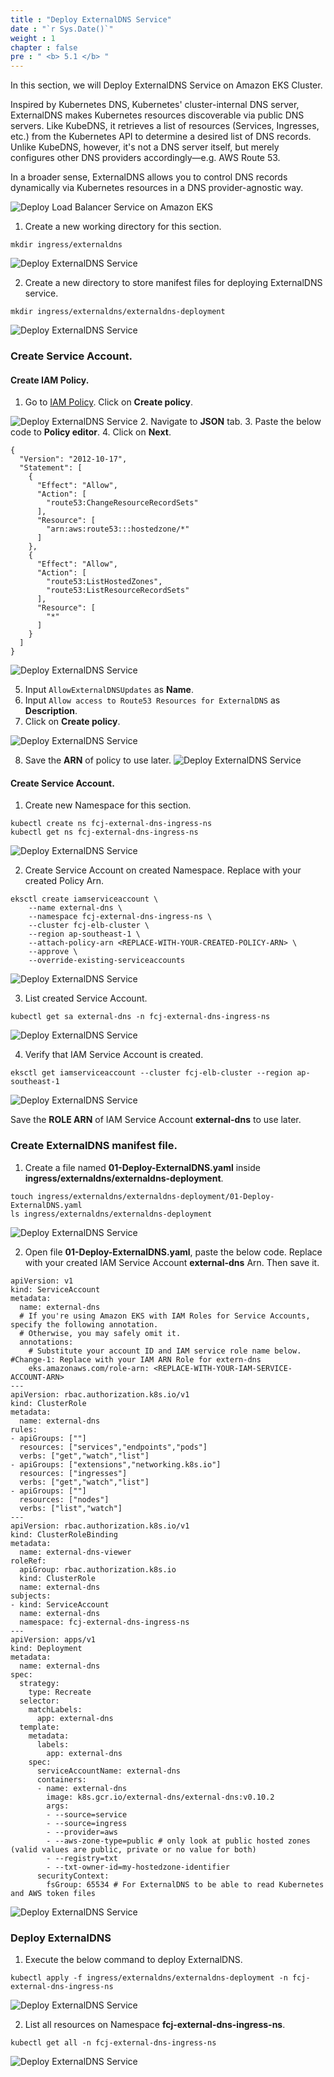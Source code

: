 ```yaml
---
title : "Deploy ExternalDNS Service"
date : "`r Sys.Date()`"
weight : 1
chapter : false
pre : " <b> 5.1 </b> "
---
```


In this section, we will Deploy ExternalDNS Service on Amazon EKS Cluster.

Inspired by Kubernetes DNS, Kubernetes' cluster-internal DNS server, ExternalDNS makes Kubernetes resources discoverable via public DNS servers. Like KubeDNS, it retrieves a list of resources (Services, Ingresses, etc.) from the Kubernetes API to determine a desired list of DNS records. Unlike KubeDNS, however, it's not a DNS server itself, but merely configures other DNS providers accordingly—e.g. AWS Route 53. 

In a broader sense, ExternalDNS allows you to control DNS records dynamically via Kubernetes resources in a DNS provider-agnostic way.


![Deploy Load Balancer Service on Amazon EKS](../../images/5.externaldns/external-dns.png?pc=60pt)

1. Create a new working directory for this section.
```
mkdir ingress/externaldns
```
![Deploy ExternalDNS Service](../../images/5.externaldns/5.1.deployexternaldns/5.1.1.deployexternaldns.png?pc=90pt)


2. Create a new directory to store manifest files for deploying ExternalDNS service.
```
mkdir ingress/externaldns/externaldns-deployment
```
![Deploy ExternalDNS Service](../../images/5.externaldns/5.1.deployexternaldns/5.1.2.deployexternaldns.png?pc=90pt)


### Create Service Account.
#### Create IAM Policy.
1. Go to [IAM Policy](https://us-east-1.console.aws.amazon.com/iam/home?region=ap-southeast-1#/policies). Click on **Create policy**.

![Deploy ExternalDNS Service](../../images/5.externaldns/5.1.deployexternaldns/5.1.3.deployexternaldns.png?pc=90pt)
2. Navigate to **JSON** tab.
3. Paste the below code to **Policy editor**.
4. Click on **Next**.
```
{
  "Version": "2012-10-17",
  "Statement": [
    {
      "Effect": "Allow",
      "Action": [
        "route53:ChangeResourceRecordSets"
      ],
      "Resource": [
        "arn:aws:route53:::hostedzone/*"
      ]
    },
    {
      "Effect": "Allow",
      "Action": [
        "route53:ListHostedZones",
        "route53:ListResourceRecordSets"
      ],
      "Resource": [
        "*"
      ]
    }
  ]
}
```
![Deploy ExternalDNS Service](../../images/5.externaldns/5.1.deployexternaldns/5.1.4.deployexternaldns.png?pc=90pt)

5. Input ```AllowExternalDNSUpdates``` as **Name**.
6. Input ```Allow access to Route53 Resources for ExternalDNS``` as **Description**.
7. Click on **Create policy**.

![Deploy ExternalDNS Service](../../images/5.externaldns/5.1.deployexternaldns/5.1.5.deployexternaldns.png?pc=90pt)

8. Save the **ARN** of policy to use later.
![Deploy ExternalDNS Service](../../images/5.externaldns/5.1.deployexternaldns/5.1.6.deployexternaldns.png?pc=90pt)

#### Create Service Account.
1. Create new Namespace for this section.
```
kubectl create ns fcj-external-dns-ingress-ns
kubectl get ns fcj-external-dns-ingress-ns
```
![Deploy ExternalDNS Service](../../images/5.externaldns/5.1.deployexternaldns/5.1.7.deployexternaldns.png?pc=90pt)


2. Create Service Account on created Namespace. Replace with your created Policy Arn.
```
eksctl create iamserviceaccount \
    --name external-dns \
    --namespace fcj-external-dns-ingress-ns \
    --cluster fcj-elb-cluster \
    --region ap-southeast-1 \
    --attach-policy-arn <REPLACE-WITH-YOUR-CREATED-POLICY-ARN> \
    --approve \
    --override-existing-serviceaccounts
```
![Deploy ExternalDNS Service](../../images/5.externaldns/5.1.deployexternaldns/5.1.8.deployexternaldns.png?pc=90pt)

3. List created Service Account.
```
kubectl get sa external-dns -n fcj-external-dns-ingress-ns
```
![Deploy ExternalDNS Service](../../images/5.externaldns/5.1.deployexternaldns/5.1.9.deployexternaldns.png?pc=90pt)

4. Verify that IAM Service Account is created.
```
eksctl get iamserviceaccount --cluster fcj-elb-cluster --region ap-southeast-1
```
![Deploy ExternalDNS Service](../../images/5.externaldns/5.1.deployexternaldns/5.1.10.deployexternaldns.png?pc=90pt)

Save the **ROLE ARN** of IAM Service Account **external-dns** to use later.

### Create ExternalDNS manifest file.
1. Create a file named **01-Deploy-ExternalDNS.yaml** inside **ingress/externaldns/externaldns-deployment**.
```
touch ingress/externaldns/externaldns-deployment/01-Deploy-ExternalDNS.yaml
ls ingress/externaldns/externaldns-deployment
```
![Deploy ExternalDNS Service](../../images/5.externaldns/5.1.deployexternaldns/5.1.11.deployexternaldns.png?pc=90pt)

2. Open file **01-Deploy-ExternalDNS.yaml**, paste the below code. Replace with your created IAM Service Account **external-dns** Arn. Then save it.
```
apiVersion: v1
kind: ServiceAccount
metadata:
  name: external-dns
  # If you're using Amazon EKS with IAM Roles for Service Accounts, specify the following annotation.
  # Otherwise, you may safely omit it.
  annotations:
    # Substitute your account ID and IAM service role name below. #Change-1: Replace with your IAM ARN Role for extern-dns
    eks.amazonaws.com/role-arn: <REPLACE-WITH-YOUR-IAM-SERVICE-ACCOUNT-ARN>
---
apiVersion: rbac.authorization.k8s.io/v1
kind: ClusterRole
metadata:
  name: external-dns
rules:
- apiGroups: [""]
  resources: ["services","endpoints","pods"]
  verbs: ["get","watch","list"]
- apiGroups: ["extensions","networking.k8s.io"]
  resources: ["ingresses"]
  verbs: ["get","watch","list"]
- apiGroups: [""]
  resources: ["nodes"]
  verbs: ["list","watch"]
---
apiVersion: rbac.authorization.k8s.io/v1
kind: ClusterRoleBinding
metadata:
  name: external-dns-viewer
roleRef:
  apiGroup: rbac.authorization.k8s.io
  kind: ClusterRole
  name: external-dns
subjects:
- kind: ServiceAccount
  name: external-dns
  namespace: fcj-external-dns-ingress-ns
---
apiVersion: apps/v1
kind: Deployment
metadata:
  name: external-dns
spec:
  strategy:
    type: Recreate
  selector:
    matchLabels:
      app: external-dns
  template:
    metadata:
      labels:
        app: external-dns 
    spec:
      serviceAccountName: external-dns
      containers:
      - name: external-dns
        image: k8s.gcr.io/external-dns/external-dns:v0.10.2
        args:
        - --source=service
        - --source=ingress
        - --provider=aws
        - --aws-zone-type=public # only look at public hosted zones (valid values are public, private or no value for both)
        - --registry=txt
        - --txt-owner-id=my-hostedzone-identifier
      securityContext:
        fsGroup: 65534 # For ExternalDNS to be able to read Kubernetes and AWS token files
```

![Deploy ExternalDNS Service](../../images/5.externaldns/5.1.deployexternaldns/5.1.12.deployexternaldns.png?pc=90pt)

### Deploy ExternalDNS
1. Execute the below command to deploy ExternalDNS.
```
kubectl apply -f ingress/externaldns/externaldns-deployment -n fcj-external-dns-ingress-ns
```
![Deploy ExternalDNS Service](../../images/5.externaldns/5.1.deployexternaldns/5.1.13.deployexternaldns.png?pc=90pt)

2. List all resources on Namespace **fcj-external-dns-ingress-ns**.
```
kubectl get all -n fcj-external-dns-ingress-ns
``` 
![Deploy ExternalDNS Service](../../images/5.externaldns/5.1.deployexternaldns/5.1.14.deployexternaldns.png?pc=90pt)


